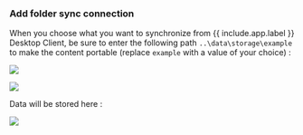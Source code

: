 ### Add folder sync connection

When you choose what you want to synchronize from {{ include.app.label }} Desktop Client, be sure to enter the following path `..\data\storage\example` to make the content portable (replace `example` with a value of your choice) :

![](/img/app/nextcloud/localfolder.png)

![](/img/app/nextcloud/localfolder2.png)

Data will be stored here :

![](/img/app/nextcloud/localfolder3.png)